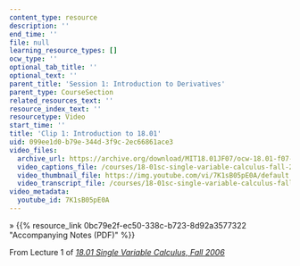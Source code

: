 ```yaml
---
content_type: resource
description: ''
end_time: ''
file: null
learning_resource_types: []
ocw_type: ''
optional_tab_title: ''
optional_text: ''
parent_title: 'Session 1: Introduction to Derivatives'
parent_type: CourseSection
related_resources_text: ''
resource_index_text: ''
resourcetype: Video
start_time: ''
title: 'Clip 1: Introduction to 18.01'
uid: 099ee1d0-b79e-344d-3f9c-2ec66861ace3
video_files:
  archive_url: https://archive.org/download/MIT18.01JF07/ocw-18.01-f07-lec01_300k.mp4
  video_captions_file: /courses/18-01sc-single-variable-calculus-fall-2010/0c32e829ab1f53708787f8428d4a894d_7K1sB05pE0A.vtt
  video_thumbnail_file: https://img.youtube.com/vi/7K1sB05pE0A/default.jpg
  video_transcript_file: /courses/18-01sc-single-variable-calculus-fall-2010/c1d610176b56381eef4de4043b544eb8_7K1sB05pE0A.pdf
video_metadata:
  youtube_id: 7K1sB05pE0A
---
```


» {{% resource_link 0bc79e2f-ec50-338c-b723-8d92a3577322 "Accompanying Notes (PDF)" %}}

From Lecture 1 of [_18.01 Single Variable Calculus, Fall 2006_](/courses/18-01-single-variable-calculus-fall-2006/video_galleries/video-lectures)